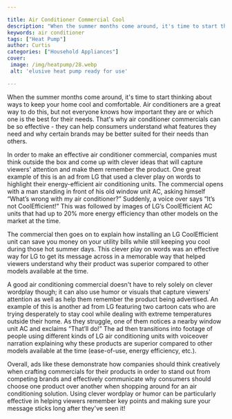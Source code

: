 ```yaml
---

title: Air Conditioner Commercial Cool
description: "When the summer months come around, it's time to start thinking about ways to keep your home cool and comfortable. Air conditioner...scroll on and keep learning"
keywords: air conditioner
tags: ["Heat Pump"]
author: Curtis
categories: ["Household Appliances"]
cover: 
 image: /img/heatpump/28.webp
 alt: 'elusive heat pump ready for use'

---
```


When the summer months come around, it's time to start thinking about ways to keep your home cool and comfortable. Air conditioners are a great way to do this, but not everyone knows how important they are or which one is the best for their needs. That's why air conditioner commercials can be so effective - they can help consumers understand what features they need and why certain brands may be better suited for their needs than others.

In order to make an effective air conditioner commercial, companies must think outside the box and come up with clever ideas that will capture viewers' attention and make them remember the product. One great example of this is an ad from LG that used a clever play on words to highlight their energy-efficient air conditioning units. The commercial opens with a man standing in front of his old window unit AC, asking himself “What’s wrong with my air conditioner?” Suddenly, a voice over says “It’s not CoolEfficient!” This was followed by images of LG’s CoolEfficient AC units that had up to 20% more energy efficiency than other models on the market at the time.

The commercial then goes on to explain how installing an LG CoolEfficient unit can save you money on your utility bills while still keeping you cool during those hot summer days. This clever play on words was an effective way for LG to get its message across in a memorable way that helped viewers understand why their product was superior compared to other models available at the time. 

A good air conditioning commercial doesn't have to rely solely on clever wordplay though; it can also use humor or visuals that capture viewers' attention as well as help them remember the product being advertised. An example of this is another ad from LG featuring two cartoon cats who are trying desperately to stay cool while dealing with extreme temperatures outside their home. As they struggle, one of them notices a nearby window unit AC and exclaims “That’ll do!” The ad then transitions into footage of people using different kinds of LG air conditioning units with voiceover narration explaining why these products are superior compared to other models available at the time (ease-of-use, energy efficiency, etc.). 

Overall, ads like these demonstrate how companies should think creatively when crafting commercials for their products in order to stand out from competing brands and effectively communicate why consumers should choose one product over another when shopping around for an air conditioning solution. Using clever wordplay or humor can be particularly effective in helping viewers remember key points and making sure your message sticks long after they've seen it!
